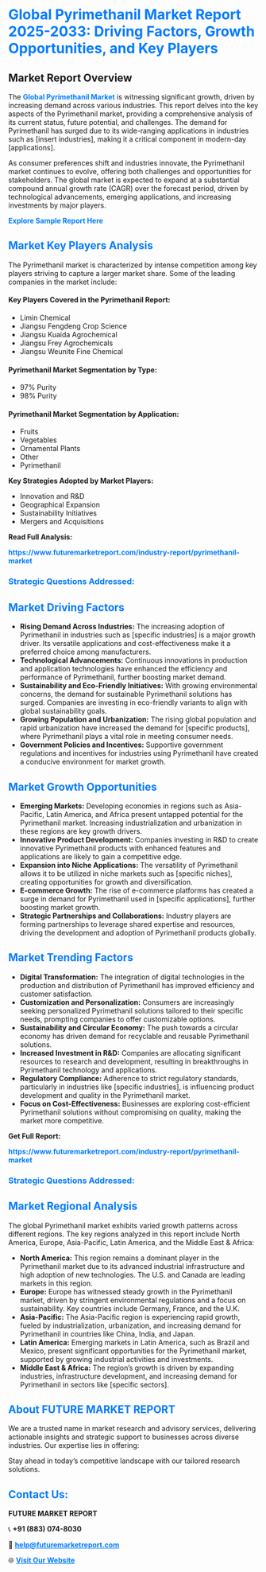 <h1 style="color: #007BFF;">Global Pyrimethanil Market Report 2025-2033: Driving Factors, Growth Opportunities, and Key Players</h1>

<section id="overview">
<h2>Market Report Overview</h2>
<p>The <a href="https://www.futuremarketreport.com/industry-report/pyrimethanil-market" style="color: #007BFF; text-decoration: none;"><strong>Global Pyrimethanil Market</strong></a> is witnessing significant growth, driven by increasing demand across various industries. This report delves into the key aspects of the Pyrimethanil market, providing a comprehensive analysis of its current status, future potential, and challenges. The demand for Pyrimethanil has surged due to its wide-ranging applications in industries such as [insert industries], making it a critical component in modern-day [applications].</p>
<p>As consumer preferences shift and industries innovate, the Pyrimethanil market continues to evolve, offering both challenges and opportunities for stakeholders. The global market is expected to expand at a substantial compound annual growth rate (CAGR) over the forecast period, driven by technological advancements, emerging applications, and increasing investments by major players.</p>
</section>

<section id="overview">
<p><a href="https://www.futuremarketreport.com/request-sample/reportId=112695" style="color: #007BFF; text-decoration: none;"><strong>Explore Sample Report Here</strong></a></p>
</section>

<section id="key-players">
<h2 style="color: #007BFF;">Market Key Players Analysis</h2>
<p>The Pyrimethanil market is characterized by intense competition among key players striving to capture a larger market share. Some of the leading companies in the market include:</p>
<h4>Key Players Covered in the Pyrimethanil Report:</h4>
<ul><li>Limin Chemical</li><li>Jiangsu Fengdeng Crop Science</li><li>Jiangsu Kuaida Agrochemical</li><li>Jiangsu Frey Agrochemicals</li><li>Jiangsu Weunite Fine Chemical</li></ul>
<h4>Pyrimethanil Market Segmentation by Type:</h4>
<ul><li>97% Purity</li><li>98% Purity</li></ul>

<h4>Pyrimethanil Market Segmentation by Application:</h4>
<ul><li>Fruits</li><li>Vegetables</li><li>Ornamental Plants</li><li>Other</li><li>Pyrimethanil</li></ul>
<p><strong>Key Strategies Adopted by Market Players:</strong></p>
<ul>
<li>Innovation and R&D</li>
<li>Geographical Expansion</li>
<li>Sustainability Initiatives</li>
<li>Mergers and Acquisitions</li>
</ul>
</section>

<section>
<p><strong>Read Full Analysis: </strong></p><a href="https://www.futuremarketreport.com/industry-report/pyrimethanil-market" style="color: #007BFF; text-decoration: none;"><strong>https://www.futuremarketreport.com/industry-report/pyrimethanil-market</strong></a>
<h3 style="color: #007BFF;">Strategic Questions Addressed:</h3>
</section>

<section id="driving-factors">
<h2 style="color: #007BFF;">Market Driving Factors</h2>
<ul>
<li><strong>Rising Demand Across Industries:</strong> The increasing adoption of Pyrimethanil in industries such as [specific industries] is a major growth driver. Its versatile applications and cost-effectiveness make it a preferred choice among manufacturers.</li>
<li><strong>Technological Advancements:</strong> Continuous innovations in production and application technologies have enhanced the efficiency and performance of Pyrimethanil, further boosting market demand.</li>
<li><strong>Sustainability and Eco-Friendly Initiatives:</strong> With growing environmental concerns, the demand for sustainable Pyrimethanil solutions has surged. Companies are investing in eco-friendly variants to align with global sustainability goals.</li>
<li><strong>Growing Population and Urbanization:</strong> The rising global population and rapid urbanization have increased the demand for [specific products], where Pyrimethanil plays a vital role in meeting consumer needs.</li>
<li><strong>Government Policies and Incentives:</strong> Supportive government regulations and incentives for industries using Pyrimethanil have created a conducive environment for market growth.</li>
</ul>
</section>

<section id="growth-opportunities">
<h2 style="color: #007BFF;">Market Growth Opportunities</h2>
<ul>
<li><strong>Emerging Markets:</strong> Developing economies in regions such as Asia-Pacific, Latin America, and Africa present untapped potential for the Pyrimethanil market. Increasing industrialization and urbanization in these regions are key growth drivers.</li>
<li><strong>Innovative Product Development:</strong> Companies investing in R&D to create innovative Pyrimethanil products with enhanced features and applications are likely to gain a competitive edge.</li>
<li><strong>Expansion into Niche Applications:</strong> The versatility of Pyrimethanil allows it to be utilized in niche markets such as [specific niches], creating opportunities for growth and diversification.</li>
<li><strong>E-commerce Growth:</strong> The rise of e-commerce platforms has created a surge in demand for Pyrimethanil used in [specific applications], further boosting market growth.</li>
<li><strong>Strategic Partnerships and Collaborations:</strong> Industry players are forming partnerships to leverage shared expertise and resources, driving the development and adoption of Pyrimethanil products globally.</li>
</ul>
</section>

<section id="trending-factors">
<h2 style="color: #007BFF;">Market Trending Factors</h2>
<ul>
<li><strong>Digital Transformation:</strong> The integration of digital technologies in the production and distribution of Pyrimethanil has improved efficiency and customer satisfaction.</li>
<li><strong>Customization and Personalization:</strong> Consumers are increasingly seeking personalized Pyrimethanil solutions tailored to their specific needs, prompting companies to offer customizable options.</li>
<li><strong>Sustainability and Circular Economy:</strong> The push towards a circular economy has driven demand for recyclable and reusable Pyrimethanil solutions.</li>
<li><strong>Increased Investment in R&D:</strong> Companies are allocating significant resources to research and development, resulting in breakthroughs in Pyrimethanil technology and applications.</li>
<li><strong>Regulatory Compliance:</strong> Adherence to strict regulatory standards, particularly in industries like [specific industries], is influencing product development and quality in the Pyrimethanil market.</li>
<li><strong>Focus on Cost-Effectiveness:</strong> Businesses are exploring cost-efficient Pyrimethanil solutions without compromising on quality, making the market more competitive.</li>
</ul>
</section>

<section>
<p><strong>Get Full Report: </strong></p><a href="https://www.futuremarketreport.com/industry-report/pyrimethanil-market" style="color: #007BFF; text-decoration: none;"><strong>https://www.futuremarketreport.com/industry-report/pyrimethanil-market</strong></a>
<h3 style="color: #007BFF;">Strategic Questions Addressed:</h3>
</section>


<section id="regional-analysis">
<h2 style="color: #007BFF;">Market Regional Analysis</h2>
<p>The global Pyrimethanil market exhibits varied growth patterns across different regions. The key regions analyzed in this report include North America, Europe, Asia-Pacific, Latin America, and the Middle East & Africa:</p>
<ul>
<li><strong>North America:</strong> This region remains a dominant player in the Pyrimethanil market due to its advanced industrial infrastructure and high adoption of new technologies. The U.S. and Canada are leading markets in this region.</li>
<li><strong>Europe:</strong> Europe has witnessed steady growth in the Pyrimethanil market, driven by stringent environmental regulations and a focus on sustainability. Key countries include Germany, France, and the U.K.</li>
<li><strong>Asia-Pacific:</strong> The Asia-Pacific region is experiencing rapid growth, fueled by industrialization, urbanization, and increasing demand for Pyrimethanil in countries like China, India, and Japan.</li>
<li><strong>Latin America:</strong> Emerging markets in Latin America, such as Brazil and Mexico, present significant opportunities for the Pyrimethanil market, supported by growing industrial activities and investments.</li>
<li><strong>Middle East & Africa:</strong> The region’s growth is driven by expanding industries, infrastructure development, and increasing demand for Pyrimethanil in sectors like [specific sectors].</li>
</ul>
</section>

<footer>
<h2 style="color: #007BFF;">About FUTURE MARKET REPORT</h2>
<p>We are a trusted name in market research and advisory services, delivering actionable insights and strategic support to businesses across diverse industries. Our expertise lies in offering:</p>

<p>Stay ahead in today’s competitive landscape with our tailored research solutions.</p>

<h2 style="color: #007BFF;">Contact Us:</h2>
<p><strong>FUTURE MARKET REPORT</strong></p>
<p>📞 <strong>+91 (883) 074-8030</strong></p>
<p>📧 <strong><a href="mailto:help@futuremarketreport.com" style="color: #007BFF;">help@futuremarketreport.com</a></strong></p>
<p>🌐 <strong><a href="https://www.futuremarketreport.com/" style="color: #007BFF;">Visit Our Website</a></strong></p>
</footer>